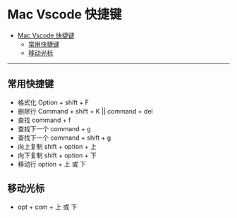 # Mac Vscode 快捷键

- [Mac Vscode 快捷键](#mac-vscode-快捷键)
  - [常用快捷键](#常用快捷键)
  - [移动光标](#移动光标)

---

## 常用快捷键

- 格式化 Option + shift + F
- 删除行 Command + shift + K || command + del
- 查找 command + f
- 查找下一个 command + g
- 查找下一个 command + shift + g
- 向上复制 shift + option + 上
- 向下复制 shift + option + 下
- 移动行 option + 上 或 下

## 移动光标

- opt + com + 上 或 下
